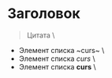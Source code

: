 # Заголовок

> Цитата \

- Элемент списка ~curs~ \
- Элемент списка _curs_ \
- Элемент списка **curs** \

